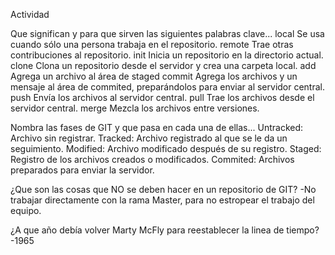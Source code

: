 Actividad

  Que significan y para que sirven las siguientes palabras clave...
    local
      Se usa cuando sólo una persona trabaja en el repositorio.
    remote
      Trae otras contribuciones al repositorio.
    init
      Inicia un repositorio en la directorio actual.
    clone
      Clona un repositorio desde el servidor y crea una carpeta local.
    add
      Agrega un archivo al área de staged
    commit
      Agrega los archivos y un mensaje al área de commited, preparándolos para enviar al servidor central.
    push
      Envía los archivos al servidor central.
    pull
      Trae los archivos desde el servidor central.
    merge
      Mezcla los archivos entre versiones.

  Nombra las fases de GIT y que pasa en cada una de ellas...
    Untracked: Archivo sin registrar.
    Tracked: Archivo registrado al que se le da un seguimiento.
    Modified: Archivo modificado después de su registro.
    Staged: Registro de los archivos creados o modificados.
    Commited: Archivos preparados para enviar la servidor.

  ¿Que son las cosas que NO se deben hacer en un repositorio de GIT?
    -No trabajar directamente con la rama Master, para no estropear el trabajo del equipo.

  ¿A que año debía volver Marty McFly para reestablecer la linea de tiempo?
    -1965
